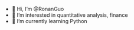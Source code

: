 - 👋 Hi, I’m @RonanGuo
- 👀 I’m interested in quantitative analysis, finance
- 🌱 I’m currently learning Python


<!---
RonanGuo/RonanGuo is a ✨ special ✨ repository because its `README.md` (this file) appears on your GitHub profile.
You can click the Preview link to take a look at your changes.
--->
